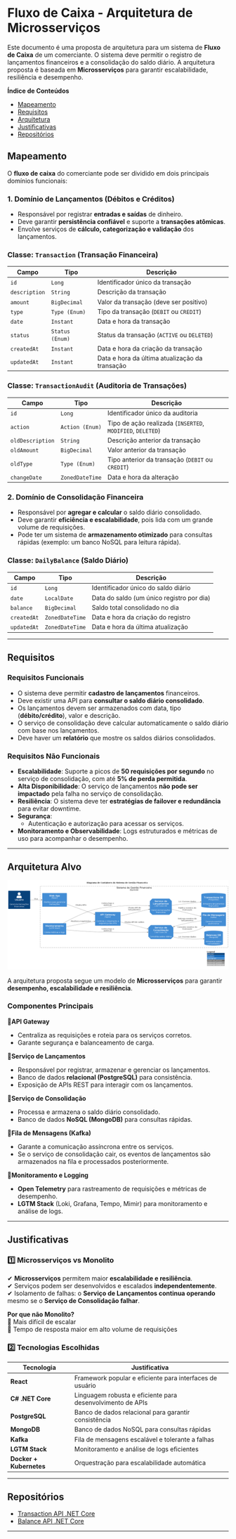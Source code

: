 # **Fluxo de Caixa - Arquitetura de Microsserviços**

Este documento é uma proposta de arquitetura para um sistema de **Fluxo de Caixa** de um comerciante. O sistema deve permitir o registro de lançamentos financeiros e a consolidação do saldo diário. A arquitetura proposta é baseada em **Microsserviços** para garantir escalabilidade, resiliência e desempenho.

**Índice de Conteúdos**

* [Mapeamento](#mapeamento)
* [Requisitos](#requisitos)
* [Arquitetura](#arquitetura)
* [Justificativas](#justificativas)
* [Repositórios](#repositórios)

## Mapeamento

O **fluxo de caixa** do comerciante pode ser dividido em dois principais domínios funcionais:  

### **1. Domínio de Lançamentos (Débitos e Créditos)**  
- Responsável por registrar **entradas e saídas** de dinheiro.  
- Deve garantir **persistência confiável** e suporte a **transações atômicas**.  
- Envolve serviços de **cálculo, categorização e validação** dos lançamentos.

### **Classe: `Transaction` (Transação Financeira)**

| **Campo**      | **Tipo**        | **Descrição**                                  |
|----------------|-----------------|------------------------------------------------|
| `id`           | `Long`          | Identificador único da transação               |
| `description`  | `String`        | Descrição da transação                         |
| `amount`       | `BigDecimal`    | Valor da transação (deve ser positivo)         |
| `type`         | `Type (Enum)`   | Tipo da transação (`DEBIT` ou `CREDIT`)        |
| `date`         | `Instant`       | Data e hora da transação                       |
| `status`       | `Status (Enum)` | Status da transação (`ACTIVE` ou `DELETED`)    |
| `createdAt`    | `Instant`       | Data e hora da criação da transação            |
| `updatedAt`    | `Instant`       | Data e hora da última atualização da transação |

### **Classe: `TransactionAudit` (Auditoria de Transações)**

| **Campo**         | **Tipo**        | **Descrição**                                              |
|-------------------|-----------------|------------------------------------------------------------|
| `id`              | `Long`          | Identificador único da auditoria                           |
| `action`          | `Action (Enum)` | Tipo de ação realizada (`INSERTED`, `MODIFIED`, `DELETED`) |
| `oldDescription`  | `String`        | Descrição anterior da transação                            |
| `oldAmount`       | `BigDecimal`    | Valor anterior da transação                                |
| `oldType`         | `Type (Enum)`   | Tipo anterior da transação (`DEBIT` ou `CREDIT`)           |
| `changeDate`      | `ZonedDateTime` | Data e hora da alteração   



### **2. Domínio de Consolidação Financeira**  
- Responsável por **agregar e calcular** o saldo diário consolidado.  
- Deve garantir **eficiência e escalabilidade**, pois lida com um grande volume de requisições.  
- Pode ter um sistema de **armazenamento otimizado** para consultas rápidas (exemplo: um banco NoSQL para leitura rápida).  

### **Classe: `DailyBalance` (Saldo Diário)**  

| **Campo**      | **Tipo**        | **Descrição**                             |
|----------------|-----------------|-------------------------------------------|
| `id`           | `Long`          | Identificador único do saldo diário       |
| `date`         | `LocalDate`     | Data do saldo (um único registro por dia) |
| `balance`      | `BigDecimal`    | Saldo total consolidado no dia            |
| `createdAt`    | `ZonedDateTime` | Data e hora da criação do registro        |
| `updatedAt`    | `ZonedDateTime` | Data e hora da última atualização         |
***

## Requisitos  

### **Requisitos Funcionais**  
- O sistema deve permitir **cadastro de lançamentos** financeiros.
- Deve existir uma API para **consultar o saldo diário consolidado**.
- Os lançamentos devem ser armazenados com data, tipo (**débito/crédito**), valor e descrição.
- O serviço de consolidação deve calcular automaticamente o saldo diário com base nos lançamentos.
- Deve haver um **relatório** que mostre os saldos diários consolidados.

### **Requisitos Não Funcionais**  
- **Escalabilidade**: Suporte a picos de **50 requisições por segundo** no serviço de consolidação, com até **5% de perda permitida**.
- **Alta Disponibilidade**: O serviço de lançamentos **não pode ser impactado** pela falha no serviço de consolidação.
- **Resiliência**: O sistema deve ter **estratégias de failover e redundância** para evitar downtime.
- **Segurança**:  
  - Autenticação e autorização para acessar os serviços.  
- **Monitoramento e Observabilidade**: Logs estruturados e métricas de uso para acompanhar o desempenho.
***

## Arquitetura Alvo

![Container Diagram](docs/diagrams/02-ContainerDiagram.png)

A arquitetura proposta segue um modelo de **Microsserviços** para garantir **desempenho, escalabilidade e resiliência**.  

### **Componentes Principais**  
🔸**API Gateway**  
- Centraliza as requisições e roteia para os serviços corretos.  
- Garante segurança e balanceamento de carga.  

🔸**Serviço de Lançamentos**  
- Responsável por registrar, armazenar e gerenciar os lançamentos.  
- Banco de dados **relacional (PostgreSQL)** para consistência.  
- Exposição de APIs REST para interagir com os lançamentos.  

🔸**Serviço de Consolidação**  
- Processa e armazena o saldo diário consolidado.  
- Banco de dados **NoSQL (MongoDB)** para consultas rápidas.  

🔸**Fila de Mensagens (Kafka)**  
- Garante a comunicação assíncrona entre os serviços.
- Se o serviço de consolidação cair, os eventos de lançamentos são armazenados na fila e processados posteriormente.  

🔸**Monitoramento e Logging**  
- **Open Telemetry** para rastreamento de requisições e métricas de desempenho.
- **LGTM Stack** (Loki, Grafana, Tempo, Mimir) para monitoramento e análise de logs.

***

## Justificativas 

### **1️⃣ Microsserviços vs Monolito**  
✔ **Microsserviços** permitem maior **escalabilidade e resiliência**.  
✔ Serviços podem ser desenvolvidos e escalados **independentemente**.  
✔ Isolamento de falhas: o **Serviço de Lançamentos continua operando** mesmo se o **Serviço de Consolidação falhar**.  

**Por que não Monolito?**  
🚫 Mais difícil de escalar  
🚫 Tempo de resposta maior em alto volume de requisições  

### **2️⃣ Tecnologias Escolhidas**  

| Tecnologia              | Justificativa                                              |
|-------------------------|------------------------------------------------------------|
| **React**               | Framework popular e eficiente para interfaces de usuário   |
| **C# .NET Core**        | Linguagem robusta e eficiente para desenvolvimento de APIs |
| **PostgreSQL**          | Banco de dados relacional para garantir consistência       |
| **MongoDB**             | Banco de dados NoSQL para consultas rápidas                |
| **Kafka**               | Fila de mensagens escalável e tolerante a falhas           |
| **LGTM Stack**          | Monitoramento e análise de logs eficientes                 |
| **Docker + Kubernetes** | Orquestração para escalabilidade automática                |
***

## Repositórios

* [Transaction API .NET Core](https://github.com/jtsato/fms-transaction-api-netcore)
* [Balance API .NET Core](https://github.com/jtsato/fms-balance-api-netcore)

***
